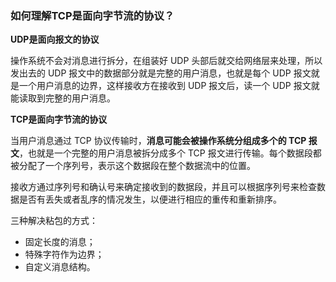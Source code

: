 ### 如何理解TCP是面向字节流的协议？

**UDP是面向报文的协议**

操作系统不会对消息进行拆分，在组装好 UDP 头部后就交给网络层来处理，所以发出去的 UDP 报文中的数据部分就是完整的用户消息，也就是每个 UDP 报文就是一个用户消息的边界，这样接收方在接收到 UDP 报文后，读一个 UDP 报文就能读取到完整的用户消息。

**TCP是面向字节流的协议**

当用户消息通过 TCP 协议传输时，**消息可能会被操作系统分组成多个的 TCP 报文**，也就是一个完整的用户消息被拆分成多个 TCP 报文进行传输。每个数据段都被分配了一个序列号，表示这个数据段在整个数据流中的位置。

接收方通过序列号和确认号来确定接收到的数据段，并且可以根据序列号来检查数据是否有丢失或者乱序的情况发生，以便进行相应的重传和重新排序。

三种解决粘包的方式：

- 固定长度的消息；
- 特殊字符作为边界；
- 自定义消息结构。
